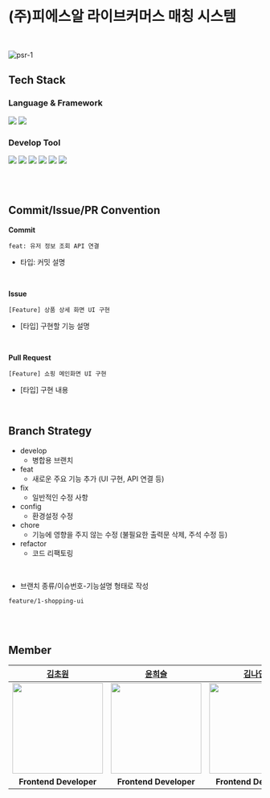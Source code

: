 # (주)피에스알 라이브커머스 매칭 시스템
<br>

![psr-1](https://github.com/PSR-Co/SERVER/assets/90203250/62617bc8-47ab-4dfa-86ae-92a1a2c60cd0)
<br>

## Tech Stack
### Language & Framework
<img src="https://img.shields.io/badge/dart-61DAFB?style=for-the-badge&logo=dart&logoColor=white"> <img src="https://img.shields.io/badge/flutter-02569B?style=for-the-badge&logo=flutter&logoColor=white">

### Develop Tool
<img src="https://img.shields.io/badge/androidstudio-6DB33F?style=for-the-badge&logo=androidstudio&logoColor=white"> <img src="https://img.shields.io/badge/swagger-FF6C37?style=for-the-badge&logo=swagger&logoColor=white"> <img src="https://img.shields.io/badge/figma-25a183?style=for-the-badge&logo=figma&logoColor=white">  <img src="https://img.shields.io/badge/github-181717?style=for-the-badge&logo=github&logoColor=white"> <img src="https://img.shields.io/badge/git-F05032?style=for-the-badge&logo=git&logoColor=white"> <img src="https://img.shields.io/badge/Firebase-186ce0?style=for-the-badge&logo=Firebase&logoColor=white"> 

<br> 
<br>

## Commit/Issue/PR Convention
**Commit**
```
feat: 유저 정보 조회 API 연결
```
- 타입: 커밋 설명
<br>

**Issue**
```
[Feature] 상품 상세 화면 UI 구현
```
- [타입] 구현할 기능 설명
<br>

**Pull Request**
```
[Feature] 쇼핑 메인화면 UI 구현
```
- [타입]  구현 내용
<br>

## Branch Strategy
- develop
  - 병합용 브랜치 
- feat
  - 새로운 주요 기능 추가 (UI 구현, API 연결 등)
- fix
  - 일반적인 수정 사항
- config
  - 환경설정 수정
- chore
  - 기능에 영향을 주지 않는 수정 (불필요한 출력문 삭제, 주석 수정 등)
- refactor
  - 코드 리팩토링
<br>

- 브랜치 종류/이슈번호-기능설명 형태로 작성
```md
feature/1-shopping-ui
```
<br>
<br>

## Member
|[김초원](https://github.com/ryr0121)|[윤희슬](https://github.com/seuriseuljjeok)|[김나연](https://github.com/Nya128)|
|:---:|:---:|:---:|
|<img src="https://github.com/ryr0121.png" width="180" height="180" >|<img src="https://github.com/seuriseuljjeok.png" width="180" height="180" >|<img src="https://github.com/Nya128.png" width="180" height="180" >|
| **Frontend Developer** | **Frontend Developer**| **Frontend Developer** |
